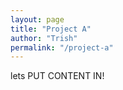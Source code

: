 ```yaml
---
layout: page
title: "Project A" 
author: "Trish"
permalink: "/project-a"
---
```


lets PUT CONTENT IN! 